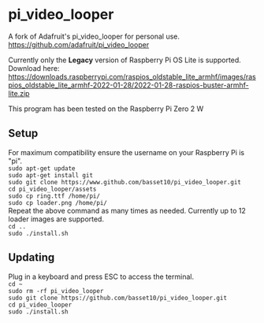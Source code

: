 # pi_video_looper
A fork of Adafruit's pi_video_looper for personal use.
https://github.com/adafruit/pi_video_looper

Currently only the __Legacy__ version of Raspberry Pi OS Lite is supported.  
Download here:
<https://downloads.raspberrypi.com/raspios_oldstable_lite_armhf/images/raspios_oldstable_lite_armhf-2022-01-28/2022-01-28-raspios-buster-armhf-lite.zip>

This program has been tested on the Raspberry Pi Zero 2 W

## Setup
For maximum compatibility ensure the username on your Raspberry Pi is "pi".  
`sudo apt-get update`  
`sudo apt-get install git `  
`sudo git clone https://www.github.com/basset10/pi_video_looper.git`  
`cd pi_video_looper/assets`  
`sudo cp ring.ttf /home/pi/`  
`sudo cp loader.png /home/pi/`  
Repeat the above command as many times as needed. Currently up to 12 loader images are supported.  
`cd ..`  
`sudo ./install.sh`  

## Updating
Plug in a keyboard and press ESC to access the terminal.    
`cd ~`   
`sudo rm -rf pi_video_looper`   
`sudo git clone https://github.com/basset10/pi_video_looper.git`    
`cd pi_video_looper`   
`sudo ./install.sh` 
